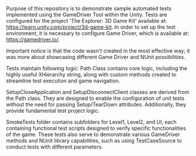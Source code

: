 Purpose of this repository is to demonstrate sample automated tests implemented using the GameDriver Tool within the Unity. Tests are configured for the project 'The Explorer: 3D Game Kit' available at: https://learn.unity.com/project/3d-game-kit. In order to set up the test environment, it is necessary to configure Game Driver, which is available at: https://gamedriver.io/.

Important notice is that the code wasn't created in the most effective way; it was more about showcasing different Game Driver and NUnit possibilities.

Tests maintain following logic: Path Class contains core logic, including the highly useful XHierarchy string, along with custom methods created to streamline test execution and game navigation.

SetupCloseApplication and SetupDisconnectClient classes are derived from the Path class. They are designed to enable the configuration of unit tests without the need for passing Setup/TearDown attributes. Additionally, they provide fundamental test project logic.

SmokeTests folder contains subfolders for Level1, Level2, and UI, each containing functional test scripts designed to verify specific functionalities of the game. These tests also serve to demonstrate various GameDriver methods and NUnit library capabilities, such as using TestCaseSource to conduct tests with different parameters.
